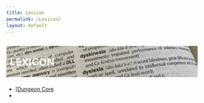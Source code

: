 ```yaml
---
title: Lexicon
permalink: /Lexicon/
layout: default
---
```

![lexicon](images/banners/lexicon.png)
---
- [[Dungeon Core](_Lexicon/DungeonCore.md)
- 